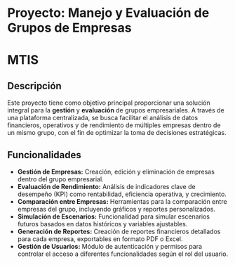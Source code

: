 # Proyecto: Manejo y Evaluación de Grupos de Empresas
# MTIS
## Descripción

Este proyecto tiene como objetivo principal proporcionar una solución integral para la **gestión** y **evaluación** de grupos empresariales. A través de una plataforma centralizada, se busca facilitar el análisis de datos financieros, operativos y de rendimiento de múltiples empresas dentro de un mismo grupo, con el fin de optimizar la toma de decisiones estratégicas.

## Funcionalidades

- **Gestión de Empresas:** Creación, edición y eliminación de empresas dentro del grupo empresarial.
- **Evaluación de Rendimiento:** Análisis de indicadores clave de desempeño (KPI) como rentabilidad, eficiencia operativa, y crecimiento.
- **Comparación entre Empresas:** Herramientas para la comparación entre empresas del grupo, incluyendo gráficos y reportes personalizados.
- **Simulación de Escenarios:** Funcionalidad para simular escenarios futuros basados en datos históricos y variables ajustables.
- **Generación de Reportes:** Creación de reportes financieros detallados para cada empresa, exportables en formato PDF o Excel.
- **Gestión de Usuarios:** Módulo de autenticación y permisos para controlar el acceso a diferentes funcionalidades según el rol del usuario.
